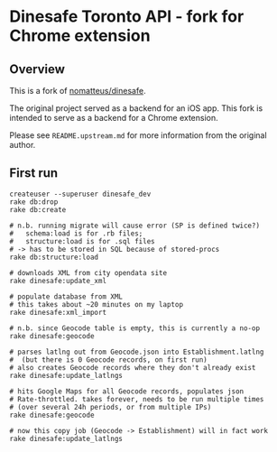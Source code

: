 # Dinesafe Toronto API - fork for Chrome extension

## Overview

This is a fork of [nomatteus/dinesafe](https://github.com/nomatteus/dinesafe). 

The original project served as a backend for an iOS app. This fork is intended to serve as a backend for a Chrome extension.

Please see `README.upstream.md` for more information from the original author.

## First run

```
createuser --superuser dinesafe_dev
rake db:drop
rake db:create

# n.b. running migrate will cause error (SP is defined twice?)
#   schema:load is for .rb files;
#   structure:load is for .sql files
# -> has to be stored in SQL because of stored-procs
rake db:structure:load

# downloads XML from city opendata site
rake dinesafe:update_xml

# populate database from XML
# this takes about ~20 minutes on my laptop
rake dinesafe:xml_import

# n.b. since Geocode table is empty, this is currently a no-op
rake dinesafe:geocode

# parses latlng out from Geocode.json into Establishment.latlng
#  (but there is 0 Geocode records, on first run)
# also creates Geocode records where they don't already exist
rake dinesafe:update_latlngs

# hits Google Maps for all Geocode records, populates json
# Rate-throttled. takes forever, needs to be run multiple times 
# (over several 24h periods, or from multiple IPs)
rake dinesafe:geocode

# now this copy job (Geocode -> Establishment) will in fact work
rake dinesafe:update_latlngs

```

